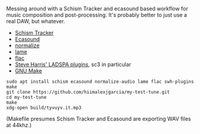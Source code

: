 Messing around with a Schism Tracker and ecasound based workflow
for music composition and post-processing. It's probably better to just use a
real DAW, but whatever.

* [Schism Tracker](http://schismtracker.org/)
* [Ecasound](https://ecasound.seul.org/ecasound/)
* [normalize](http://normalize.nongnu.org/)
* [lame](https://lame.sourceforge.io/)
* [flac](https://xiph.org/flac/)
* [Steve Harris' LADSPA plugins](http://plugin.org.uk/), sc3 in particular
* [GNU Make](https://www.gnu.org/software/make/)

```
sudo apt install schism ecasound normalize-audio lame flac swh-plugins make
git clone https://github.com/hiimalexjgarcia/my-test-tune.git
cd my-test-tune
make
xdg-open build/tyvuyv.it.mp3
```

(Makefile presumes Schism Tracker and Ecasound are exporting WAV files at 44khz.)
